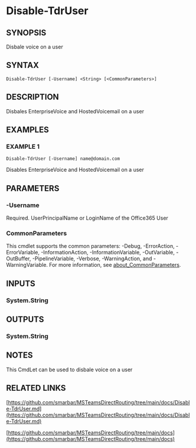 # Disable-TdrUser

## SYNOPSIS
Disbale voice on a user

## SYNTAX

```
Disable-TdrUser [-Username] <String> [<CommonParameters>]
```

## DESCRIPTION
Disbales EnterpriseVoice and HostedVoicemail on a user

## EXAMPLES

### EXAMPLE 1
```
Disable-TdrUser [-Username] name@domain.com
```
Disables EnterpriseVoice and HostedVoicemail on a user

## PARAMETERS

### -Username
Required. UserPrincipalName or LoginName of the Office365 User

### CommonParameters
This cmdlet supports the common parameters: -Debug, -ErrorAction, -ErrorVariable, -InformationAction, -InformationVariable, -OutVariable, -OutBuffer, -PipelineVariable, -Verbose, -WarningAction, and -WarningVariable. For more information, see [about_CommonParameters](http://go.microsoft.com/fwlink/?LinkID=113216).

## INPUTS

### System.String
## OUTPUTS

### System.String
## NOTES
This CmdLet can be used to disbale voice on a user

## RELATED LINKS

[https://github.com/smarbar/MSTeamsDirectRouting/tree/main/docs/Disable-TdrUser.md](https://github.com/smarbar/MSTeamsDirectRouting/tree/main/docs/Disable-TdrUser.md)

[https://github.com/smarbar/MSTeamsDirectRouting/tree/main/docs](https://github.com/smarbar/MSTeamsDirectRouting/tree/main/docs)
